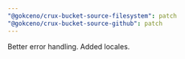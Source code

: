 ```yaml
---
"@gokceno/crux-bucket-source-filesystem": patch
"@gokceno/crux-bucket-source-github": patch
---
```


Better error handling. Added locales.
